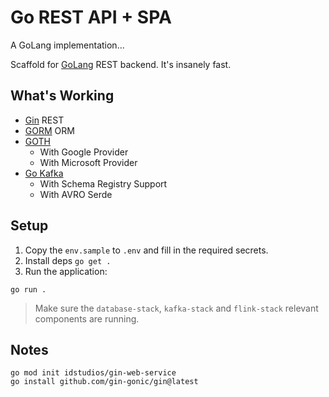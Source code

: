 # Go REST API + SPA

A GoLang implementation... 

Scaffold for [GoLang](https://go.dev) REST backend.  It's insanely fast.

## What's Working

- [Gin](https://gin-gonic.com) REST
- [GORM](https://gorm.io/) ORM 
- [GOTH](https://github.com/markbates/goth)
    - With Google Provider
    - With Microsoft Provider
- [Go Kafka](github.com/confluentinc/confluent-kafka-go/v2/kafka)
    - With Schema Registry Support
    - With AVRO Serde 

## Setup

1. Copy the `env.sample` to `.env` and fill in the required secrets.
2. Install deps `go get .`
2. Run the application:

`go run .`

> Make sure the `database-stack`, `kafka-stack` and `flink-stack` relevant components are running.


## Notes

```
go mod init idstudios/gin-web-service
go install github.com/gin-gonic/gin@latest

```